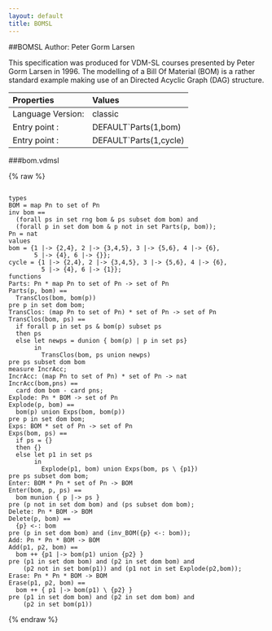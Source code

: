 ```yaml
---
layout: default
title: BOMSL
---
```


##BOMSL
Author: Peter Gorm Larsen


This specification was produced for VDM-SL courses presented by Peter 
Gorm Larsen in 1996. The modelling of a Bill Of Material (BOM) is a rather
standard example making use of an Directed Acyclic Graph (DAG) structure. 


| Properties | Values          |
| :------------ | :---------- |
|Language Version:| classic|
|Entry point     :| DEFAULT`Parts(1,bom)|
|Entry point     :| DEFAULT`Parts(1,cycle)|


###bom.vdmsl

{% raw %}
~~~

types
BOM = map Pn to set of Pninv bom ==   (forall ps in set rng bom & ps subset dom bom) and  (forall p in set dom bom & p not in set Parts(p, bom));
Pn = nat
values
bom = {1 |-> {2,4}, 2 |-> {3,4,5}, 3 |-> {5,6}, 4 |-> {6},        5 |-> {4}, 6 |-> {}};
cycle = {1 |-> {2,4}, 2 |-> {3,4,5}, 3 |-> {5,6}, 4 |-> {6},          5 |-> {4}, 6 |-> {1}};
functions
Parts: Pn * map Pn to set of Pn -> set of PnParts(p, bom) ==  TransClos(bom, bom(p))pre p in set dom bom;
TransClos: (map Pn to set of Pn) * set of Pn -> set of PnTransClos(bom, ps) ==  if forall p in set ps & bom(p) subset ps  then ps  else let newps = dunion { bom(p) | p in set ps}        in         TransClos(bom, ps union newps)            pre ps subset dom bommeasure IncrAcc;
IncrAcc: (map Pn to set of Pn) * set of Pn -> natIncrAcc(bom,pns) ==  card dom bom - card pns;
Explode: Pn * BOM -> set of PnExplode(p, bom) ==  bom(p) union Exps(bom, bom(p))pre p in set dom bom;
Exps: BOM * set of Pn -> set of PnExps(bom, ps) ==  if ps = {}  then {}  else let p1 in set ps        in          Explode(p1, bom) union Exps(bom, ps \ {p1})pre ps subset dom bom;
Enter: BOM * Pn * set of Pn -> BOMEnter(bom, p, ps) ==  bom munion { p |-> ps }pre (p not in set dom bom) and (ps subset dom bom);
Delete: Pn * BOM -> BOMDelete(p, bom) ==  {p} <-: bompre (p in set dom bom) and (inv_BOM({p} <-: bom));
Add: Pn * Pn * BOM -> BOMAdd(p1, p2, bom) ==   bom ++ {p1 |-> bom(p1) union {p2} }pre (p1 in set dom bom) and (p2 in set dom bom) and     (p2 not in set bom(p1)) and (p1 not in set Explode(p2,bom));
Erase: Pn * Pn * BOM -> BOMErase(p1, p2, bom) ==  bom ++ { p1 |-> bom(p1) \ {p2} }pre (p1 in set dom bom) and (p2 in set dom bom) and    (p2 in set bom(p1))

~~~
{% endraw %}

